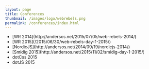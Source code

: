 ```yaml
---
layout: page
title: Conferences
thumbnail: /images/logo/webrebels.png
permalink: /conferences/index.html
---
```


<ul>
<li>[WR 2014](http://andersos.net/2015/07/05/web-rebels-2014/)</li>
<li>[WR 2015](/2015/06/30/web-rebels-day-1-2015/)</li>
<li>[NordicJS](http://andersos.net/2014/09/19/nordicjs-2014/)</li>
<li>[Smidig 2015](http://andersos.net/2015/11/02/smidig-day-1-2015/)</li>
<li>dotCss 2015</li>
<li>dotJS 2015</li>
</ul>

